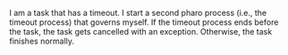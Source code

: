 I am a task that has a timeout. I start a second pharo process (i.e., the timeout process) that governs myself. If the timeout process ends before the task, the task gets cancelled with an exception. Otherwise, the task finishes normally.